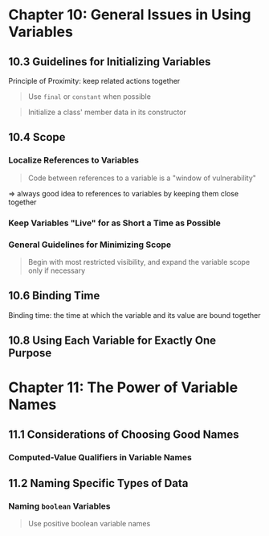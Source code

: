 # Chapter 10: General Issues in Using Variables
## 10.3 Guidelines for Initializing Variables
Principle of Proximity: keep related actions together

> Use `final` or `constant` when possible

> Initialize a class' member data in its constructor

## 10.4 Scope
### Localize References to Variables
> Code between references to a variable is a "window of vulnerability"

=> always good idea to references to variables by keeping them close together
### Keep Variables "Live" for as Short a Time as Possible
### General Guidelines for Minimizing Scope
> Begin with most restricted visibility, and expand the variable scope only if necessary
## 10.6 Binding Time
Binding time: the time at which the variable and its value are bound together

## 10.8 Using Each Variable for Exactly One Purpose

# Chapter 11: The Power of Variable Names
## 11.1 Considerations of Choosing Good Names
### Computed-Value Qualifiers in Variable Names
## 11.2 Naming Specific Types of Data
### Naming `boolean` Variables
> Use positive boolean variable names

